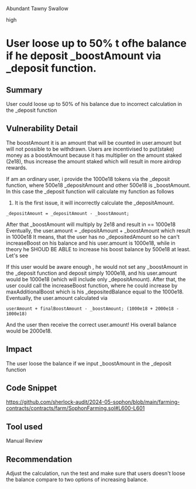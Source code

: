 Abundant Tawny Swallow

high

# User loose up to 50% t ofhe balance if he deposit _boostAmount via _deposit function.

## Summary
User could loose up to 50% of his balance due to incorrect calculation in the _deposit function

## Vulnerability Detail
The boostAmount it is an amount that will be counted in user.amount but will not possible to be withdrawn. Users are incentivised to put(stake) money as a boostAmount because it has multiplier on the amount staked (2e18), thus increase the amount staked which will result in more airdrop rewards. 

If am an ordinary user, i provide the 1000e18 tokens via the _deposit function, where 500e18 _depositAmount and other 500e18 is _boostAmount. In this case the _deposit function will calculate my function as follows 
1. It is the first issue, it will incorrectly calculate the _depositAmount. 

```solidity
_depositAmount = _depositAmount - _boostAmount;
```

After that _boostAmount will multiply by 2e18 and result in == 1000e18
Eventually, the user.amount = _depositAmount + _boostAmount which result in 1000e18
It means, that the user has no _depositedAmount so he can't increaseBoost on his balance and his user.amount is 1000e18, while in theory he SHOUD BE ABLE to increase his boost balance by 500e18 at least. Let's see

If this user would be aware enough , he would not set any _boostAmount in the _deposit function and deposit simply 1000e18, and his user.amount would be 1000e18 (which will include only _depositAmount). After that, the user could call the increaseBoost function, where he could increase by maxAdditionalBoost which is his _depositedBalance equal to the 1000e18.
Eventually, the user.amount calculated via
```solidity
userAmount + finalBoostAmount - _boostAmount; (1000e18 + 2000e18 - 1000e18)
```
And the user then receive the correct user.amount! His overall balance would be 2000e18.
 

## Impact
The user loose the balance if we input _boostAmount in the _deposit function

## Code Snippet
https://github.com/sherlock-audit/2024-05-sophon/blob/main/farming-contracts/contracts/farm/SophonFarming.sol#L600-L601

## Tool used
Manual Review

## Recommendation
Adjust the calculation, run the test and make sure that users doesn't loose the balance compare to two options of increasing balance.

